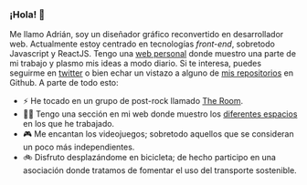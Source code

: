 ### ¡Hola! 👋

Me llamo Adrián, soy un diseñador gráfico reconvertido en desarrollador web. Actualmente estoy centrado en tecnologías _front-end_, sobretodo Javascript y ReactJS. Tengo una [web personal](https://ardillan.com) donde muestro una parte de mi trabajo y plasmo mis ideas a modo diario. Si te interesa, puedes seguirme en [twitter](https://twitter.com/ardillan_) o bien echar un vistazo a alguno de [mis repositorios]() en Github. A parte de todo esto:

- ⚡ He tocado en un grupo de post-rock llamado [The Room](https://somostheroom.bandcamp.com).
- 👨‍💻 Tengo una sección en mi web donde muestro los [diferentes espacios](https://ardillan.com/espacios) en los que he trabajado.
- 🎮 Me encantan los videojuegos; sobretodo aquellos que se consideran un poco más independientes.
- 🚲 Disfruto desplazándome en bicicleta; de hecho participo en una asociación donde tratamos de fomentar el uso del transporte sostenible.
